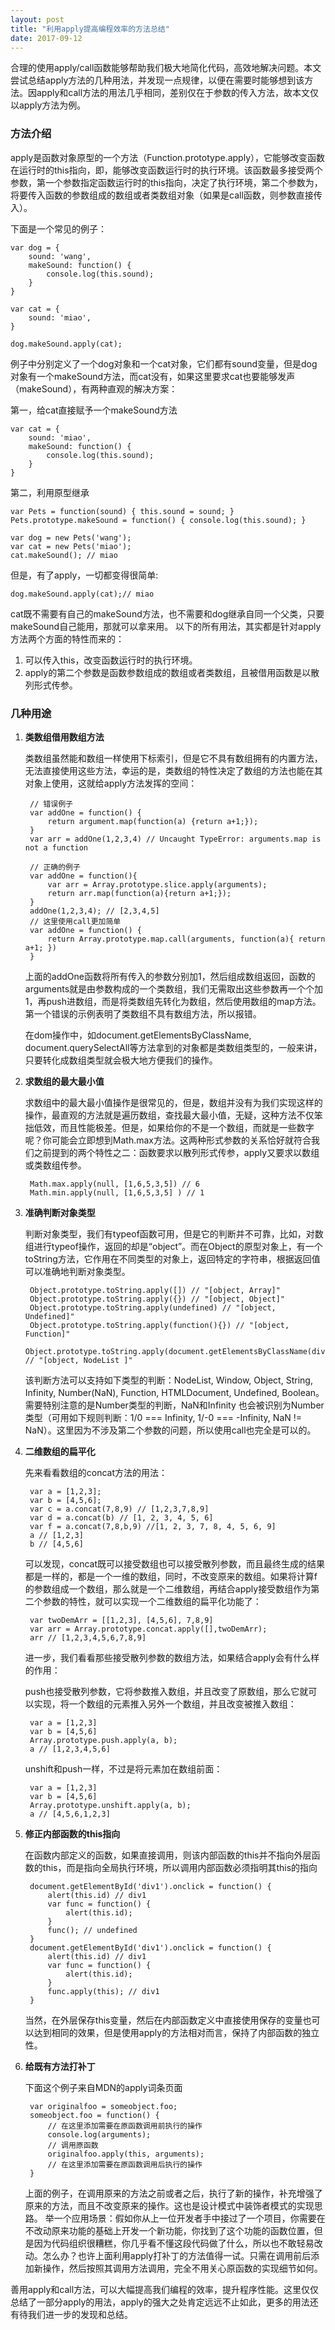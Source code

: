 ```yaml
---
layout: post
title: "利用apply提高编程效率的方法总结"
date: 2017-09-12
---
```


合理的使用apply/call函数能够帮助我们极大地简化代码，高效地解决问题。本文尝试总结apply方法的几种用法，并发现一点规律，以便在需要时能够想到该方法。因apply和call方法的用法几乎相同，差别仅在于参数的传入方法，故本文仅以apply方法为例。

### **方法介绍**

apply是函数对象原型的一个方法（Function.prototype.apply），它能够改变函数在运行时的this指向，即，能够改变函数运行时的执行环境。该函数最多接受两个参数，第一个参数指定函数运行时的this指向，决定了执行环境，第二个参数为，将要传入函数的参数组成的数组或者类数组对象（如果是call函数，则参数直接传入）。

下面是一个常见的例子：

    var dog = {
        sound: 'wang',
        makeSound: function() {
            console.log(this.sound);
        }
    }

    var cat = {
        sound: 'miao',
    }

    dog.makeSound.apply(cat);

例子中分别定义了一个dog对象和一个cat对象，它们都有sound变量，但是dog对象有一个makeSound方法，而cat没有，如果这里要求cat也要能够发声（makeSound），有两种直观的解决方案：

第一，给cat直接赋予一个makeSound方法

    var cat = {
        sound: 'miao',
        makeSound: function() {
            console.log(this.sound);
        }
    }

第二，利用原型继承

    var Pets = function(sound) { this.sound = sound; }
    Pets.prototype.makeSound = function() { console.log(this.sound); }

    var dog = new Pets('wang');
    var cat = new Pets('miao');
    cat.makeSound(); // miao

但是，有了apply，一切都变得很简单:

    dog.makeSound.apply(cat);// miao

cat既不需要有自己的makeSound方法，也不需要和dog继承自同一个父类，只要makeSound自己能用，那就可以拿来用。
以下的所有用法，其实都是针对apply方法两个方面的特性而来的：
1. 可以传入this，改变函数运行时的执行环境。
2. apply的第二个参数是函数参数组成的数组或者类数组，且被借用函数是以散列形式传参。

### **几种用途**

1. **类数组借用数组方法**

    类数组虽然能和数组一样使用下标索引，但是它不具有数组拥有的内置方法，无法直接使用这些方法，幸运的是，类数组的特性决定了数组的方法也能在其对象上使用，这就给apply方法发挥的空间：

        // 错误例子
        var addOne = function() {
            return argument.map(function(a) {return a+1;});
        }
        var arr = addOne(1,2,3,4) // Uncaught TypeError: arguments.map is not a function

        // 正确的例子
        var addOne = function(){
            var arr = Array.prototype.slice.apply(arguments);
            return arr.map(function(a){return a+1;});
        }
        addOne(1,2,3,4); // [2,3,4,5]
        // 这里使用call更加简单
        var addOne = function() {
            return Array.prototype.map.call(arguments, function(a){ return a+1; })
        }

    上面的addOne函数将所有传入的参数分别加1，然后组成数组返回，函数的arguments就是由参数构成的一个类数组，我们无需取出这些参数再一个个加1，再push进数组，而是将类数组先转化为数组，然后使用数组的map方法。第一个错误的示例表明了类数组不具有数组方法，所以报错。

    在dom操作中，如document.getElementsByClassName, document.querySelectAll等方法拿到的对象都是类数组类型的，一般来讲，只要转化成数组类型就会极大地方便我们的操作。

2. **求数组的最大最小值**

    求数组中的最大最小值操作是很常见的，但是，数组并没有为我们实现这样的操作，最直观的方法就是遍历数组，查找最大最小值，无疑，这种方法不仅笨拙低效，而且性能极差。但是，如果给你的不是一个数组，而就是一些数字呢？你可能会立即想到Math.max方法。这两种形式参数的关系恰好就符合我们之前提到的两个特性之二：函数要求以散列形式传参，apply又要求以数组或类数组传参。

        Math.max.apply(null, [1,6,5,3,5]) // 6
        Math.min.apply(null, [1,6,5,3,5] ) // 1

3. **准确判断对象类型**

    判断对象类型，我们有typeof函数可用，但是它的判断并不可靠，比如，对数组进行typeof操作，返回的却是“object”。而在Object的原型对象上，有一个toString方法，它作用在不同类型的对象上，返回特定的字符串，根据返回值可以准确地判断对象类型。

        Object.prototype.toString.apply([]) // "[object, Array]"
        Object.prototype.toString.apply({}) // "[object, Object]"
        Object.prototype.toString.apply(undefined) // "[object, Undefined]"
        Object.prototype.toString.apply(function(){}) // "[object, Function]"
        Object.prototype.toString.apply(document.getElementsByClassName(div)) // "[object, NodeList ]"

    该判断方法可以支持如下类型的判断：NodeList, Window, Object, String, Infinity, Number(NaN), Function, HTMLDocument, Undefined, Boolean。需要特别注意的是Number类型的判断，NaN和Infinity 也会被识别为Number类型（可用如下规则判断：1/0 === Infinity, 1/-0 === -Infinity, NaN != NaN）。这里因为不涉及第二个参数的问题，所以使用call也完全是可以的。

4. **二维数组的扁平化**

    先来看看数组的concat方法的用法：

        var a = [1,2,3];
        var b = [4,5,6];
        var c = a.concat(7,8,9) // [1,2,3,7,8,9]
        var d = a.concat(b) // [1, 2, 3, 4, 5, 6]
        var f = a.concat(7,8,b,9) //[1, 2, 3, 7, 8, 4, 5, 6, 9]
        a // [1,2,3]
        b // [4,5,6]

    可以发现，concat既可以接受数组也可以接受散列参数，而且最终生成的结果都是一样的，都是一个一维的数组，同时，不改变原来的数组。如果将计算f的参数组成一个数组，那么就是一个二维数组，再结合apply接受数组作为第二个参数的特性，就可以实现一个二维数组的扁平化功能了：

        var twoDemArr = [[1,2,3], [4,5,6], 7,8,9]
        var arr = Array.prototype.concat.apply([],twoDemArr);
        arr // [1,2,3,4,5,6,7,8,9]

    进一步，我们看看那些接受散列参数的数组方法，如果结合apply会有什么样的作用：

    push也接受散列参数，它将参数推入数组，并且改变了原数组，那么它就可以实现，将一个数组的元素推入另外一个数组，并且改变被推入数组：

        var a = [1,2,3]
        var b = [4,5,6]
        Array.prototype.push.apply(a, b);
        a // [1,2,3,4,5,6]

    unshift和push一样，不过是将元素加在数组前面：

        var a = [1,2,3]
        var b = [4,5,6]
        Array.prototype.unshift.apply(a, b);
        a // [4,5,6,1,2,3]

5. **修正内部函数的this指向**

    在函数内部定义的函数，如果直接调用，则该内部函数的this并不指向外层函数的this，而是指向全局执行环境，所以调用内部函数必须指明其this的指向

        document.getElementById('div1').onclick = function() {
            alert(this.id) // div1
            var func = function() {
                alert(this.id);
            }
            func(); // undefined
        }
        document.getElementById('div1').onclick = function() {
            alert(this.id) // div1
            var func = function() {
                alert(this.id);
            }
            func.apply(this); // div1
        }

    当然，在外层保存this变量，然后在内部函数定义中直接使用保存的变量也可以达到相同的效果，但是使用apply的方法相对而言，保持了内部函数的独立性。

6. **给既有方法打补丁**

    下面这个例子来自MDN的apply词条页面

        var originalfoo = someobject.foo;
        someobject.foo = function() {
            // 在这里添加需要在原函数调用前执行的操作
            console.log(arguments);
            // 调用原函数
            originalfoo.apply(this, arguments);
            // 在这里添加需要在原函数调用后执行的操作
        }

    上面的例子，在调用原来的方法之前或者之后，执行了新的操作，补充增强了原来的方法，而且不改变原来的操作。这也是设计模式中装饰者模式的实现思路。
    举一个应用场景：假如你从上一位开发者手中接过了一个项目，你需要在不改动原来功能的基础上开发一个新功能，你找到了这个功能的函数位置，但是因为代码组织很糟糕，你几乎看不懂这段代码做了什么，所以也不敢轻易改动。怎么办？也许上面利用apply打补丁的方法值得一试。只需在调用前后添加新操作，然后按照其调用方法调用，完全不用关心原函数的实现细节如何。

善用apply和call方法，可以大幅提高我们编程的效率，提升程序性能。这里仅仅总结了一部分apply的用法，apply的强大之处肯定远远不止如此，更多的用法还有待我们进一步的发现和总结。
